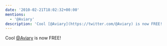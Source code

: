 ```yaml
---
date: '2010-02-21T18:02:32+00:00'
mentions:
  - '@Aviary'
description: 'Cool [@Aviary](https://twitter.com/@Aviary) is now FREE! '
---
```

Cool [@Aviary](https://twitter.com/@Aviary) is now FREE! 
